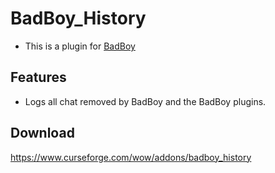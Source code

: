 # BadBoy_History
* This is a plugin for [BadBoy](https://github.com/funkydude/BadBoy)

## Features
* Logs all chat removed by BadBoy and the BadBoy plugins.

## Download
https://www.curseforge.com/wow/addons/badboy_history